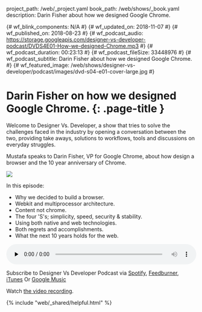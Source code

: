 project_path: /web/_project.yaml
book_path: /web/shows/_book.yaml
description: Darin Fisher about how we designed Google Chrome.

{# wf_blink_components: N/A #}
{# wf_updated_on: 2018-11-07 #}
{# wf_published_on: 2018-08-23 #}
{# wf_podcast_audio: https://storage.googleapis.com/designer-vs-developer-podcast/DVDS4E01-How-we-designed-Chrome.mp3 #}
{# wf_podcast_duration: 00:23:13 #}
{# wf_podcast_fileSize: 33448976 #}
{# wf_podcast_subtitle: Darin Fisher about how we designed Google Chrome. #}
{# wf_featured_image: /web/shows/designer-vs-developer/podcast/images/dvd-s04-e01-cover-large.jpg #}


# Darin Fisher on how we designed Google Chrome. {: .page-title }

Welcome to Designer Vs. Developer, a show that tries to solve the
challenges faced in the industry by opening a conversation between
the two, providing take aways, solutions to workflows, tools and
discussions on everyday struggles.

Mustafa speaks to Darin Fisher, VP for Google Chrome, about how 
design a browser and the 10 year anniversary of Chrome. 



<img class="attempt-right"
  src="/web/shows/designer-vs-developer/podcast/images/dvd-s04-e01-cover.jpg">

In this episode:

* Why we decided to build a browser.
* Webkit and multiprocessor architecture.
* Content not chrome.
* The four 'S's; simplicity, speed, security & stability.
* Using both native and web technologies.
* Both regrets and accomplishments.
* What the next 10 years holds for the web.


<audio style="width: 100%" controls preload="none" 
src="https://storage.googleapis.com/designer-vs-developer-podcast/DVDS4E01-How-we-designed-Chrome.mp3">

Subscribe to Designer Vs Developer Podcast via
<a href="http://bit.ly/mustafaOnSpotify">Spotify</a>,
<a href="https://goo.gl/USHXv8">Feedburner</a>,
<a href="https://goo.gl/1E9U0G">iTunes</a> Or
<a href="https://goo.gl/qCBlST">Google Music</a>

Watch <a href="https://www.youtube.com/playlist?list=PLNYkxOF6rcIC60856GnLEV5GQXMxc9ByJ">
the video recording</a>.

{% include "web/_shared/helpful.html" %}
